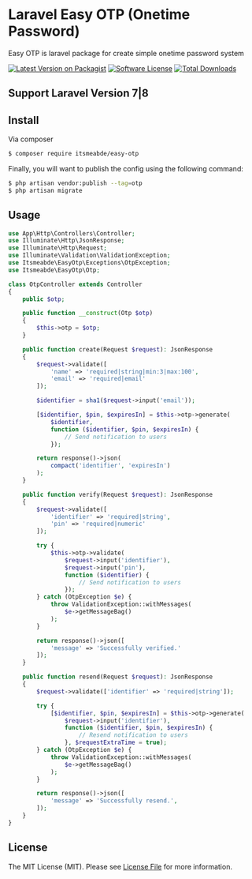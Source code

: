 # Laravel Easy OTP (Onetime Password)
Easy OTP is laravel package for create simple onetime password system

[![Latest Version on Packagist][ico-version]][link-packagist]
[![Software License][ico-license]](LICENSE)
[![Total Downloads][ico-downloads]][link-downloads]

## Support Laravel Version 7|8

## Install
Via composer

``` bash
$ composer require itsmeabde/easy-otp
```

Finally, you will want to publish the config using the following command:
``` bash
$ php artisan vendor:publish --tag=otp
$ php artisan migrate
```

## Usage

``` php
use App\Http\Controllers\Controller;
use Illuminate\Http\JsonResponse;
use Illuminate\Http\Request;
use Illuminate\Validation\ValidationException;
use Itsmeabde\EasyOtp\Exceptions\OtpException;
use Itsmeabde\EasyOtp\Otp;

class OtpController extends Controller
{
    public $otp;

    public function __construct(Otp $otp)
    {
        $this->otp = $otp;
    }

    public function create(Request $request): JsonResponse
    {
        $request->validate([
            'name' => 'required|string|min:3|max:100',
            'email' => 'required|email'
        ]);

        $identifier = sha1($request->input('email'));

        [$identifier, $pin, $expiresIn] = $this->otp->generate(
            $identifier,
            function ($identifier, $pin, $expiresIn) {
                // Send notification to users
            });

        return response()->json(
            compact('identifier', 'expiresIn')
        );
    }

    public function verify(Request $request): JsonResponse
    {
        $request->validate([
            'identifier' => 'required|string',
            'pin' => 'required|numeric'
        ]);

        try {
            $this->otp->validate(
                $request->input('identifier'),
                $request->input('pin'),
                function ($identifier) {
                    // Send notification to users
                });
        } catch (OtpException $e) {
            throw ValidationException::withMessages(
                $e->getMessageBag()
            );
        }

        return response()->json([
            'message' => 'Successfully verified.'
        ]);
    }

    public function resend(Request $request): JsonResponse
    {
        $request->validate(['identifier' => 'required|string']);

        try {
            [$identifier, $pin, $expiresIn] = $this->otp->generate(
                $request->input('identifier'),
                function ($identifier, $pin, $expiresIn) {
                    // Resend notification to users
                }, $requestExtraTime = true);
        } catch (OtpException $e) {
            throw ValidationException::withMessages(
                $e->getMessageBag()
            );
        }

        return response()->json([
            'message' => 'Successfully resend.',
        ]);
    }
}
```

## License

The MIT License (MIT). Please see [License File](LICENSE) for more information.

[ico-version]: https://img.shields.io/packagist/v/itsmeabde/easy-otp.svg?style=flat-square
[ico-license]: https://img.shields.io/badge/license-MIT-brightgreen.svg?style=flat-square
[ico-downloads]: https://img.shields.io/packagist/dt/itsmeabde/easy-otp.svg?style=flat-square

[link-packagist]: https://packagist.org/packages/itsmeabde/easy-otp
[link-downloads]: https://packagist.org/packages/itsmeabde/easy-otp
[link-author]: https://github.com/itsmeabde
